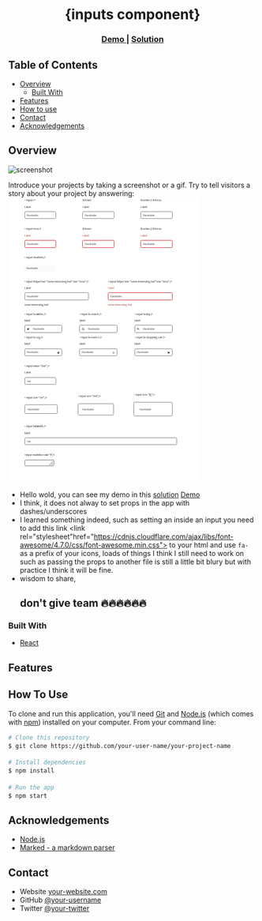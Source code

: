 <!-- Please update value in the {}  -->

<h1 align="center">{inputs component}</h1>

<div align="center">
  <h3>
    <a href="https://adoring-roentgen-0c266f.netlify.app/">
      Demo
    </a>
    <span> | </span>
    <a href="https://github.com/starjardin/input-component">
      Solution
    </a>
  </h3>
</div>

<!-- TABLE OF CONTENTS -->

## Table of Contents

-   [Overview](#overview)
    -   [Built With](#built-with)
-   [Features](#features)
-   [How to use](#how-to-use)
-   [Contact](#contact)
-   [Acknowledgements](#acknowledgements)

<!-- OVERVIEW -->

## Overview
![screenshot](https://user-images.githubusercontent.com/16707738/92399059-5716eb00-f132-11ea-8b14-bcacdc8ec97b.png)

Introduce your projects by taking a screenshot or a gif. Try to tell visitors a story about your project by answering:
![screenshot](./icons/inputs.png)

-   Hello wold, you can see my demo in this <a href="https://github.com/starjardin/input-component">solution</a> <a href="https://adoring-roentgen-0c266f.netlify.app/">Demo</a>
-   I think, it does not alway to set props in the app with dashes/underscores
-   I learned something indeed, such as setting an inside an input you need to add this link <link rel="stylesheet"href="https://cdnjs.cloudflare.com/ajax/libs/font-awesome/4.7.0/css/font-awesome.min.css"> to your html and use `fa-` as a prefix of your icons, loads of things I think I still need to work on such as passing the props to another file is still a little bit blury but with practice I think it will be fine.
-  wisdom to share, <h2>don't give team 🔥🔥🔥🔥🔥🔥</h2>

### Built With

<!-- This section should list any major frameworks that you built your project using. Here are a few examples.-->

-   [React](https://reactjs.org/)

## Features

<!-- List the features of your application or follow the template. Don't share the figma file here :) -->

## How To Use

<!-- Example:  -->

To clone and run this application, you'll need [Git](https://git-scm.com) and [Node.js](https://nodejs.org/en/download/) (which comes with [npm](http://npmjs.com)) installed on your computer. From your command line:

```bash
# Clone this repository
$ git clone https://github.com/your-user-name/your-project-name

# Install dependencies
$ npm install

# Run the app
$ npm start
```

## Acknowledgements

<!-- This section should list any articles or add-ons/plugins that helps you to complete the project. This is optional but it will help you in the future. For exmpale -->

-   [Node.js](https://nodejs.org/)
-   [Marked - a markdown parser](https://github.com/chjj/marked)

## Contact

-   Website [your-website.com](https://{your-web-site-link})
-   GitHub [@your-username](https://{github.com/your-usermame})
-   Twitter [@your-twitter](https://{twitter.com/your-username})
